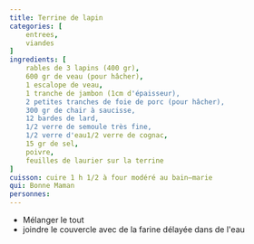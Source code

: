 ```yaml
---
title: Terrine de lapin
categories: [
    entrees,
    viandes
]
ingredients: [
    rables de 3 lapins (400 gr),
    600 gr de veau (pour hâcher),
    1 escalope de veau,
    1 tranche de jambon (1cm d'épaisseur),
    2 petites tranches de foie de porc (pour hâcher),
    300 gr de chair à saucisse,
    12 bardes de lard,
    1/2 verre de semoule très fine,
    1/2 verre d'eau1/2 verre de cognac,
    15 gr de sel,
    poivre,
    feuilles de laurier sur la terrine      
]
cuisson: cuire 1 h 1/2 à four modéré au bain‒marie
qui: Bonne Maman
personnes: 
---
```


* Mélanger le tout
* joindre le couvercle avec de la farine délayée dans de l'eau